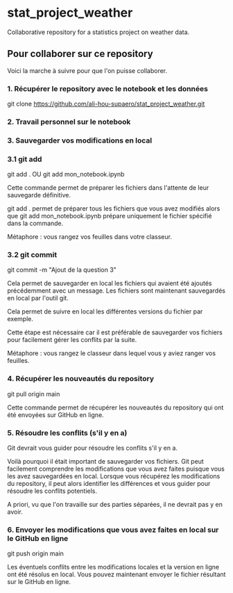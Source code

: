 # stat_project_weather
Collaborative repository for a statistics project on weather data.

## Pour collaborer sur ce repository
Voici la marche à suivre pour que l'on puisse collaborer.

### 1. Récupérer le repository avec le notebook et les données
git clone https://github.com/ali-hou-supaero/stat_project_weather.git

### 2. Travail personnel sur le notebook

### 3. Sauvegarder vos modifications en local

### 3.1 git add
git add . OU git add mon_notebook.ipynb

Cette commande permet de préparer les fichiers dans l'attente de leur sauvegarde définitive. 

git add . permet de préparer tous les fichiers que vous avez modifiés alors que git add mon_notebook.ipynb prépare uniquement le fichier spécifié dans la commande.

Métaphore : vous rangez vos feuilles dans votre classeur.

### 3.2 git commit
git commit -m "Ajout de la question 3"

Cela permet de sauvegarder en local les fichiers qui avaient été ajoutés précédemment avec un message. Les fichiers sont maintenant sauvegardés en local par l'outil git. 

Cela permet de suivre en local les différentes versions du fichier par exemple.

Cette étape est nécessaire car il est préférable de sauvegarder vos fichiers pour facilement gérer les conflits par la suite.

Métaphore : vous rangez le classeur dans lequel vous y aviez ranger vos feuilles.

### 4. Récupérer les nouveautés du repository
git pull origin main

Cette commande permet de récupérer les nouveautés du repository qui ont été envoyées sur GitHub en ligne.

### 5. Résoudre les conflits (s'il y en a)
Git devrait vous guider pour résoudre les conflits s'il y en a.

Voilà pourquoi il était important de sauvegarder vos fichiers. Git peut facilement comprendre les modifications que vous avez faites puisque vous les avez sauvegardées en local. Lorsque vous récupérez les modifications du repository, il peut alors identifier les différences et vous guider pour résoudre les conflits potentiels.

A priori, vu que l'on travaille sur des parties séparées, il ne devrait pas y en avoir.

### 6. Envoyer les modifications que vous avez faites en local sur le GitHub en ligne
git push origin main

Les éventuels conflits entre les modifications locales et la version en ligne ont été résolus en local. Vous pouvez maintenant envoyer le fichier résultant sur le GitHub en ligne.
